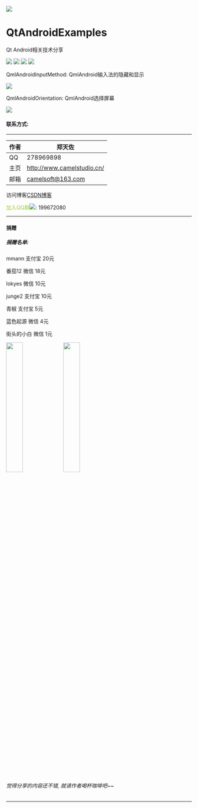 
![](https://github.com/zhengtianzuo/QtAndroidExamples/blob/master/QtAndroidExamples.jpg?raw=true)

# QtAndroidExamples
Qt Android相关技术分享

![](https://img.shields.io/badge/%E7%89%88%E6%9D%83%E8%AE%B8%E5%8F%AF-MIT-orange.svg)
![](https://img.shields.io/badge/Qt-5.10-blue.svg)
![](https://img.shields.io/badge/%E7%89%88%E6%9C%AC-1.0.0.0-blue.svg)
![](https://img.shields.io/badge/%E7%BC%96%E8%AF%91-%E6%88%90%E5%8A%9F-brightgreen.svg)

QmlAndroidInputMethod: QmlAndroid输入法的隐藏和显示

![](https://github.com/zhengtianzuo/QtAndroidExamples/blob/master/QmlAndroidInputMethod/show.jpg?raw=true)

QmlAndroidOrientation: QmlAndroid选择屏幕

![](https://github.com/zhengtianzuo/QtAndroidExamples/blob/master/QmlAndroidOrientation/show.jpg?raw=true)


#### 联系方式:
***
|作者|郑天佐|
|---|---
|QQ|278969898
|主页|http://www.camelstudio.cn/
|邮箱|camelsoft@163.com

访问博客[CSDN博客](http://blog.csdn.net/zhengtianzuo06)

<font color=#9ACD32>加入QQ群</font>![](https://github.com/zhengtianzuo/zhengtianzuo.github.io/blob/master/qq.png?raw=true): 199672080




***
#### **捐赠**
##### 捐赠名单:
mmann 支付宝 20元

番茄12 微信 18元

lokyes 微信 10元

junge2 支付宝 10元

青椒 支付宝 5元

蓝色起源 微信 4元

街头的小白 微信 1元


<img src="https://github.com/zhengtianzuo/zhengtianzuo.github.io/blob/master/weixin.jpg?raw=true" width="30%" height="30%" />           <img src="https://github.com/zhengtianzuo/zhengtianzuo.github.io/blob/master/zhifubao.jpg?raw=true" width="30%" height="30%" />

###### 觉得分享的内容还不错, 就请作者喝杯咖啡吧~~
***